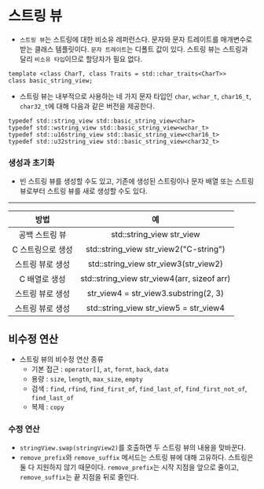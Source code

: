 # 스트링 뷰

- `스트링 뷰`는 스트링에 대한 비소유 레퍼런스다. 문자와 문자 트레이트를 매개변수로 받는 클래스 템플릿이다. `문자 트레이트`는 디폴트 값이 있다. 스트링 뷰는 스트링과 달리 `비소유 타입`이므로 할당자가 필요 없다.

```
template <class CharT, class Traits = std::char_traits<CharT>>
class basic_string_view;
```

- 스트링 뷰는 내부적으로 사용하는 네 가지 문자 타입인 `char`, `wchar_t`, `char16_t`, `char32_t`에 대해 다음과 같은 버전을 제공한다.

```
typedef std::string_view std::basic_string_view<char>
typedef std::wstring_view std::basic_string_view<wchar_t>
typedef std::u16string_view std::basic_string_view<char16_t>
typedef std::u32string_view std::basic_string_view<char32_t>
```

### 생성과 초기화

- 빈 스트링 뷰를 생성할 수도 있고, 기존에 생성된 스트링이나 문자 배열 또는 스트링 뷰로부터 스트링 뷰를 새로 생성할 수도 있다.

---

|       방법        |                     예                      |
| :---------------: | :-----------------------------------------: |
|  공백 스트링 뷰   |          std::string_view str_view          |
| C 스트링으로 생성 |   std::string_view str_view2("C-string")    |
| 스트링 뷰로 생성  |    std::string_view str_view3(str_view2)    |
|   C 배열로 생성   | std::string_view str_view4(arr, sizeof arr) |
| 스트링 뷰로 생성  |    str_view4 = str_view3.substring(2, 3)    |
| 스트링 뷰로 생성  |   std::string_view str_view5 = str_view4    |

## 비수정 연산

- 스트링 뷰의 비수정 연산 종류
  - 기본 접근 : `operator[]`, `at`, `fornt`, `back`, `data`
  - 용량 : `size`, `length`, `max_size`, `empty`
  - 검색 : `find`, `rfind`, `find_first_of`, `find_last_of`, `find_first_not_of`, `find_last_of`
  - 복제 : `copy`

### 수정 연산

- `stringView.swap(stringView2)`를 호출하면 두 스트링 뷰의 내용을 맞바꾼다.
- `remove_prefix`와 `remove_suffix` 메서드는 스트링 뷰에 대해 고유하다. 스트링은 둘 다 지원하지 않기 때문이다. `remove_prefix`는 시작 지점을 앞으로 줄이고, `remove_suffix`는 끝 지점을 뒤로 줄인다.
